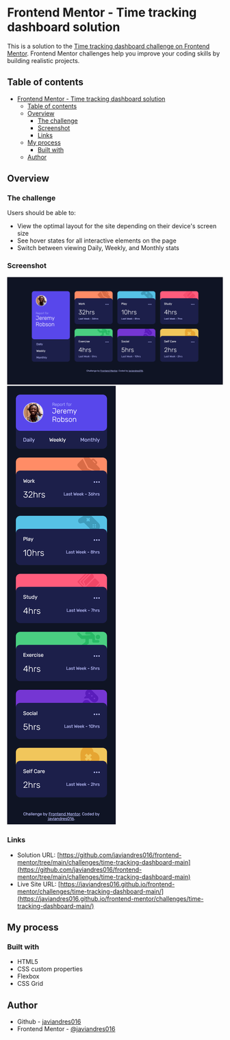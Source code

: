 # Frontend Mentor - Time tracking dashboard solution

This is a solution to the [Time tracking dashboard challenge on Frontend Mentor](https://www.frontendmentor.io/challenges/time-tracking-dashboard-UIQ7167Jw). Frontend Mentor challenges help you improve your coding skills by building realistic projects.

## Table of contents

- [Frontend Mentor - Time tracking dashboard solution](#frontend-mentor---time-tracking-dashboard-solution)
  - [Table of contents](#table-of-contents)
  - [Overview](#overview)
    - [The challenge](#the-challenge)
    - [Screenshot](#screenshot)
    - [Links](#links)
  - [My process](#my-process)
    - [Built with](#built-with)
  - [Author](#author)

## Overview

### The challenge

Users should be able to:

- View the optimal layout for the site depending on their device's screen size
- See hover states for all interactive elements on the page
- Switch between viewing Daily, Weekly, and Monthly stats

### Screenshot

![desktop-preview](./screenshots/desktop-preview.png)
![mobile-preview](./screenshots/mobile-preview.png)

### Links

- Solution URL: [https://github.com/javiandres016/frontend-mentor/tree/main/challenges/time-tracking-dashboard-main](https://github.com/javiandres016/frontend-mentor/tree/main/challenges/time-tracking-dashboard-main)
- Live Site URL: [https://javiandres016.github.io/frontend-mentor/challenges/time-tracking-dashboard-main/](https://javiandres016.github.io/frontend-mentor/challenges/time-tracking-dashboard-main/)

## My process

### Built with

- HTML5
- CSS custom properties
- Flexbox
- CSS Grid

## Author

- Github - [javiandres016](https://www.github.com/javiandres016)
- Frontend Mentor - [@javiandres016](https://www.frontendmentor.io/profile/javiandres016)
